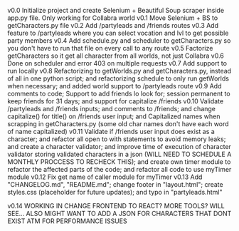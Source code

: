 v0.0    Initialize project and create Selenium + Beautiful Soup scraper inside app.py file. Only working for Collabra world
v0.1    Move Selenium + BS to getCharacters.py file
v0.2    Add /partyleads and /friends routes
v0.3    Add feature to /partyleads where you can select vocation and lvl to get possible party members
v0.4    Add schedule.py and scheduler to getCharacters.py so you don't have to run that file on every call to any route
v0.5    Factorize getCharacters so it get all character from all worlds, not just Collabra
v0.6    Done on scheduler and error 403 on multiple requests
v0.7    Add support to run locally
v0.8    Refactorizing to getWorlds.py and getCharacters.py, instead of all in one python script; and refactorizing schedule to only run getWorlds when necessary; and added world support to /partyleads route
v0.9    Add comments to code; Support to add friends lo look for; session permanent to keep friends for 31 days; and support for capitalize /friends
v0.10   Validate /partyleads and /friends inputs; and comments to /friends; and change capitalize() for title() on /friends user input; and Capitalized names when scrapping in getCharacters.py (some old char names don't have each word of name capitalized)
v0.11   Validate if /friends user input does exist as a character; and refactor all open to with statements to avoid memory leaks; and create a character validator; and improve time of execution of character validator storing validated characters in a json (WILL NEED TO SCHEDULE A MONTHLY PROCCESS TO RECHECK THIS); and create own timer module to refactor the affected parts of the code; and refactor all code to use myTimer module
v0.12   Fix get name of caller module for myTimer
v0.13   Add "CHANGELOG.md", "README.md"; change footer in "layout.html"; create styles.css (placeholder for future updates); and typo in "partyleads.html"

v0.14   WORKING IN CHANGE FRONTEND TO REACT? MORE TOOLS? WILL SEE...       ALSO MIGHT WANT TO ADD A JSON FOR CHARACTERS THAT DONT EXIST ATM FOR PERFORMANCE ISSUES
